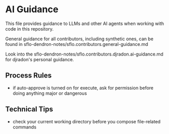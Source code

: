 # AI Guidance

This file provides guidance to LLMs and other AI agents when working with code in this repository.

General guidance for all contributors, including synthetic ones, can be found in sflo-dendron-notes/sflo.contributors.general-guidance.md

Look into the sflo-dendron-notes/sflo.contributors.djradon.ai-guidance.md for djradon's personal guidance.

## Process Rules

- if auto-approve is turned on for execute, ask for permission before doing anything major or dangerous


## Technical Tips

- check your current working directory before you compose file-related commands

